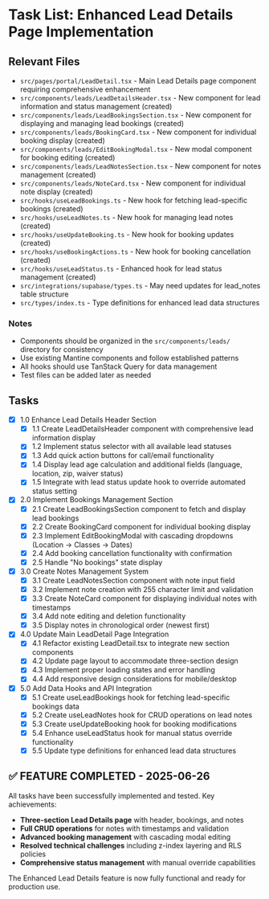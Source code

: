 # Task List: Enhanced Lead Details Page Implementation

## Relevant Files

- `src/pages/portal/LeadDetail.tsx` - Main Lead Details page component requiring comprehensive enhancement
- `src/components/leads/LeadDetailsHeader.tsx` - New component for lead information and status management (created)
- `src/components/leads/LeadBookingsSection.tsx` - New component for displaying and managing lead bookings (created)
- `src/components/leads/BookingCard.tsx` - New component for individual booking display (created)
- `src/components/leads/EditBookingModal.tsx` - New modal component for booking editing (created)
- `src/components/leads/LeadNotesSection.tsx` - New component for notes management (created)
- `src/components/leads/NoteCard.tsx` - New component for individual note display (created)
- `src/hooks/useLeadBookings.ts` - New hook for fetching lead-specific bookings (created)
- `src/hooks/useLeadNotes.ts` - New hook for managing lead notes (created)
- `src/hooks/useUpdateBooking.ts` - New hook for booking updates (created)
- `src/hooks/useBookingActions.ts` - New hook for booking cancellation (created)
- `src/hooks/useLeadStatus.ts` - Enhanced hook for lead status management (created)
- `src/integrations/supabase/types.ts` - May need updates for lead_notes table structure
- `src/types/index.ts` - Type definitions for enhanced lead data structures

### Notes

- Components should be organized in the `src/components/leads/` directory for consistency
- Use existing Mantine components and follow established patterns
- All hooks should use TanStack Query for data management
- Test files can be added later as needed

## Tasks

- [x] 1.0 Enhance Lead Details Header Section
  - [x] 1.1 Create LeadDetailsHeader component with comprehensive lead information display
  - [x] 1.2 Implement status selector with all available lead statuses
  - [x] 1.3 Add quick action buttons for call/email functionality
  - [x] 1.4 Display lead age calculation and additional fields (language, location, zip, waiver status)
  - [x] 1.5 Integrate with lead status update hook to override automated status setting

- [x] 2.0 Implement Bookings Management Section
  - [x] 2.1 Create LeadBookingsSection component to fetch and display lead bookings
  - [x] 2.2 Create BookingCard component for individual booking display
  - [x] 2.3 Implement EditBookingModal with cascading dropdowns (Location → Classes → Dates)
  - [x] 2.4 Add booking cancellation functionality with confirmation
  - [x] 2.5 Handle "No bookings" state display

- [x] 3.0 Create Notes Management System
  - [x] 3.1 Create LeadNotesSection component with note input field
  - [x] 3.2 Implement note creation with 255 character limit and validation
  - [x] 3.3 Create NoteCard component for displaying individual notes with timestamps
  - [x] 3.4 Add note editing and deletion functionality
  - [x] 3.5 Display notes in chronological order (newest first)

- [x] 4.0 Update Main LeadDetail Page Integration
  - [x] 4.1 Refactor existing LeadDetail.tsx to integrate new section components
  - [x] 4.2 Update page layout to accommodate three-section design
  - [x] 4.3 Implement proper loading states and error handling
  - [x] 4.4 Add responsive design considerations for mobile/desktop

- [x] 5.0 Add Data Hooks and API Integration
  - [x] 5.1 Create useLeadBookings hook for fetching lead-specific bookings data
  - [x] 5.2 Create useLeadNotes hook for CRUD operations on lead notes
  - [x] 5.3 Create useUpdateBooking hook for booking modifications
  - [x] 5.4 Enhance useLeadStatus hook for manual status override functionality
  - [x] 5.5 Update type definitions for enhanced lead data structures

## ✅ FEATURE COMPLETED - 2025-06-26

All tasks have been successfully implemented and tested. Key achievements:

- **Three-section Lead Details page** with header, bookings, and notes
- **Full CRUD operations** for notes with timestamps and validation
- **Advanced booking management** with cascading modal editing
- **Resolved technical challenges** including z-index layering and RLS policies
- **Comprehensive status management** with manual override capabilities

The Enhanced Lead Details feature is now fully functional and ready for production use.